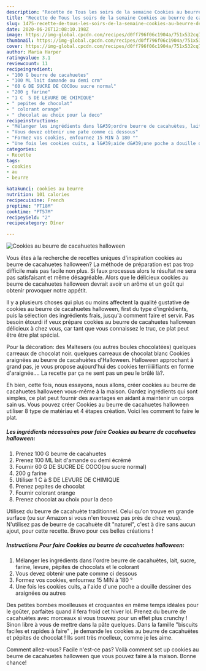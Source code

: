 ```yaml
---
description: "Recette de Tous les soirs de la semaine Cookies au beurre de cacahuetes halloween"
title: "Recette de Tous les soirs de la semaine Cookies au beurre de cacahuetes halloween"
slug: 1475-recette-de-tous-les-soirs-de-la-semaine-cookies-au-beurre-de-cacahuetes-halloween
date: 2020-06-26T12:08:10.198Z
image: https://img-global.cpcdn.com/recipes/d0ff796f06c1904a/751x532cq70/cookies-au-beurre-de-cacahuetes-halloween-photo-principale-de-la-recette.jpg
thumbnail: https://img-global.cpcdn.com/recipes/d0ff796f06c1904a/751x532cq70/cookies-au-beurre-de-cacahuetes-halloween-photo-principale-de-la-recette.jpg
cover: https://img-global.cpcdn.com/recipes/d0ff796f06c1904a/751x532cq70/cookies-au-beurre-de-cacahuetes-halloween-photo-principale-de-la-recette.jpg
author: Maria Harper
ratingvalue: 3.1
reviewcount: 11
recipeingredient:
- "100 G beurre de cacahuetes"
- "100 ML lait damande ou demi crm"
- "60 G DE SUCRE DE COCOou sucre normal"
- "200 g farine"
- "1 C  S DE LEVURE DE CHIMIQUE"
- " pepites de chocolat"
- " colorant orange"
- " chocolat au choix pour la deco"
recipeinstructions:
- "Mélanger les ingrédients dans l&#39;ordre beurre de cacahuètes, lait, sucre, farine, levure, pépites de chocolats et le colorant"
- "Vous devez obtenir une pate comme ci dessous"
- "Formez vos cookies, enfournez 15 MIN à 180 °"
- "Une fois les cookies cuits, a l&#39;aide d&#39;une poche a douille dessiner des araignées ou autres"
categories:
- Recette
tags:
- cookies
- au
- beurre

katakunci: cookies au beurre 
nutrition: 101 calories
recipecuisine: French
preptime: "PT18M"
cooktime: "PT57M"
recipeyield: "2"
recipecategory: Dîner

---
```



![Cookies au beurre de cacahuetes halloween](https://img-global.cpcdn.com/recipes/d0ff796f06c1904a/751x532cq70/cookies-au-beurre-de-cacahuetes-halloween-photo-principale-de-la-recette.jpg)

Vous êtes à la recherche de recettes uniques d'inspiration cookies au beurre de cacahuetes halloween? La méthode de préparation est pas trop difficile mais pas facile non plus. Si faux processus alors le résultat ne sera pas satisfaisant et même désagréable. Alors que le délicieux cookies au beurre de cacahuetes halloween devrait avoir un arôme et un goût qui obtenir provoquer notre appétit.

Il y a plusieurs choses qui plus ou moins affectent la qualité gustative de cookies au beurre de cacahuetes halloween, first du type d'ingrédients, puis la sélection des ingrédients frais, jusqu'à comment faire et servir. Pas besoin étourdi if veux prépare cookies au beurre de cacahuetes halloween délicieux à chez vous, car tant que vous connaissez le truc, ce plat peut être être plat spécial.

Pour la décoration: des Maltesers (ou autres boules chocolatées) quelques carreaux de chocolat noir. quelques carreaux de chocolat blanc Cookies araignées au beurre de cacahuètes d&#39;Halloween. Halloween approchant à grand pas, je vous propose aujourd&#39;hui des cookies terriiiiiifiants en forme d&#39;araignée…. La recette par ça ne sent pas un peu le brûlé là?.


Eh bien, cette fois, nous essayons, nous allons, créer cookies au beurre de cacahuetes halloween vous-même à la maison. Gardez ingrédients qui sont simples, ce plat peut fournir des avantages en aidant à maintenir un corps sain us. Vous pouvez créer Cookies au beurre de cacahuetes halloween utiliser 8 type de matériau et 4 étapes création. Voici les comment to faire le plat.

<!--inarticleads1-->

##### Les ingrédients nécessaires pour faire Cookies au beurre de cacahuetes halloween:

1. Prenez 100 G beurre de cacahuetes
1. Prenez 100 ML lait d&#39;amande ou demi écrémé
1. Fournir 60 G DE SUCRE DE COCO(ou sucre normal)
1.  200 g farine
1. Utiliser 1 C à S DE LEVURE DE CHIMIQUE
1. Prenez  pepites de chocolat
1. Fournir  colorant orange
1. Prenez  chocolat au choix pour la deco


Utilisez du beurre de cacahuète traditionnel. Celui qu&#39;on trouve en grande surface (ou sur Amazon si vous n&#39;en trouvez pas près de chez vous). N&#39;utilisez pas de beurre de cacahuète dit &#34;naturel&#34;, c&#39;est à dire sans aucun ajout, pour cette recette. Bravo pour ces belles créations ! 

<!--inarticleads2-->

##### Instructions Pour faire Cookies au beurre de cacahuetes halloween:

1. Mélanger les ingrédients dans l&#39;ordre beurre de cacahuètes, lait, sucre, farine, levure, pépites de chocolats et le colorant
1. Vous devez obtenir une pate comme ci dessous
1. Formez vos cookies, enfournez 15 MIN à 180 °
1. Une fois les cookies cuits, a l&#39;aide d&#39;une poche a douille dessiner des araignées ou autres


Des petites bombes moelleuses et croquantes en même temps idéales pour le goûter, parfaites quand il fera froid cet hiver lol. Prenez du beurre de cacahuètes avec morceaux si vous trouvez pour un effet plus crunchy ! Sinon libre à vous de mettre dans la pâte quelques. Dans la famille &#34;biscuits faciles et rapides à faire&#34; , je demande les cookies au beurre de cacahuètes et pépites de chocolat ! Ils sont très moelleux, comme je les aime. 


Comment allez-vous? Facile n'est-ce pas? Voilà comment set up cookies au beurre de cacahuetes halloween que vous pouvez faire à la maison. Bonne chance!
